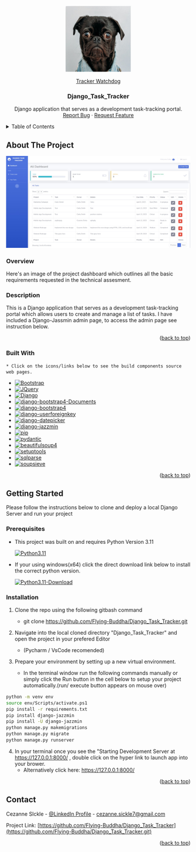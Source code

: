 <!-- Improved compatibility of back to top link: See: https://github.com/othneildrew/Best-README-Template/pull/73 -->

<!-- PROJECT LOGO -->

<br />
<div align="center">
  <a href="https://github.com/Flying-Buddha/Django_Task_Tracker">
    <img src="static/images/tracker_watchdog.jpeg" alt="Logo" width="180" height="180">
    <p align="center">Tracker Watchdog</p>
  </a>

<h3 align="center">Django_Task_Tracker</h3>

  <p align="center">
    Django application that serves as a development task-tracking portal. 
    <br />
    <a href="https://github.com/Flying-Buddha/Django_Task_Tracker/issues">Report Bug</a>
    ·
    <a href="https://github.com/Flying-Buddha/Django_Task_Tracker/issues">Request Feature</a>
  </p>
</div>

<!-- TABLE OF CONTENTS -->

<details>
  <summary>Table of Contents</summary>
  <ol>
    <li>
      <a href="#about-the-project">About The Project</a>
      <ul>
        <li><a href="#built-with">Built With</a></li>
      </ul>
    </li>
    <li>
      <a href="#getting-started">Getting Started</a>
      <ul>
        <li><a href="#prerequisites">Prerequisites</a></li>
        <li><a href="#installation">Installation</a></li>
      </ul>
    </li>
    <li><a href="#contact">Contact</a></li>
  </ol>
</details>

## About The Project

[![Product Name Screen Shot](static/images/dashboard_image.jpeg)](https://example.com)

### Overview

Here's an image of the project dashboard which outlines all the basic requirements requested in the technical assesment.

### Description

This is a Django application that serves as a development task-tracking portal which allows users to create and manage a list of tasks.
I have included a Django-Jassmin admin page, to access the admin page see instruction below.

<p align="right">(<a href="#readme-top">back to top</a>)</p>

### Built With

    * Click on the icons/links below to see the build components source web pages.

* [![Bootstrap](https://img.shields.io/badge/Bootstrap-563D7C?style=for-the-badge&logo=bootstrap&logoColor=white)](https://getbootstrap.com)
* [![JQuery](https://img.shields.io/badge/jQuery-0769AD?style=for-the-badge&logo=jquery&logoColor=white)](https://jquery.com)
* [![Django](https://img.shields.io/badge/Django-000000?style=for-the-badge&logo=Django&logoColor=white)](https://www.djangoproject.com/)
* [![django-bootstrap4-Documents](https://img.shields.io/badge/django--bootstrap4-Documents-orange?style=for-the-badge&logo=django--bootstrap4-Documents-orange&logoColor=39FF14)](https://django-bootstrap-v5.readthedocs.io/en/latest/)
* [![django-bootstrap4](https://img.shields.io/badge/django-bootstrap4-0769AD?style=for-the-badge&logo=django-bootstrap4&logoColor=39FF14)](https://pypi.org/project/django-bootstrap4/)
* [![django-userforeignkey](https://img.shields.io/badge/django-userforeignkey-0769AD?style=for-the-badge&logo=django-userforeignkey&logoColor=39FF14)](https://pypi.org/project/django-userforeignkey/)
* [![django-datepicker](https://img.shields.io/badge/django-datepicker-0769AD?style=for-the-badge&logo=django-datepicker&logoColor=39FF14)](https://pypi.org/project/django-bootstrap-datepicker-plus/)
* [![django-jazzmin](https://img.shields.io/badge/django-jazzmin-0769AD?style=for-the-badge&logo=django-jazzmin&logoColor=39FF14)](https://django-jazzmin.readthedocs.io/)
* [![pip](https://img.shields.io/badge/pip-20232A?style=for-the-badge&logo=pip&logoColor=61DAFB)](https://pypi.org/project/pip/)
* [![pydantic](https://img.shields.io/badge/pydantic-20232A?style=for-the-badge&logo=pydantic&logoColor=61DAFB)](https://pypi.org/project/pydantic/)
* [![beautifulsoup4](https://img.shields.io/badge/beautifulsoup4-20232A?style=for-the-badge&logo=beautifulsoup4&logoColor=39FF14)](https://pypi.org/project/beautifulsoup4/)
* [![setuptools](https://img.shields.io/badge/setuptools-20232A?style=for-the-badge&logo=setuptools&logoColor=white)](https://pypi.org/project/setuptools/)
* [![sqlparse](https://img.shields.io/badge/sqlparse-0769AD?style=for-the-badge&logo=sqlparse&logoColor=39FF14)](https://pypi.org/project/sqlparse/)
* [![soupsieve](https://img.shields.io/badge/soupsieve-20232A?style=for-the-badge&logo=soupsieve&logoColor=39FF14)](https://pypi.org/project/soupsieve/)

<p align="right">(<a href="#readme-top">back to top</a>)</p>

## Getting Started

Please follow the instructions below to clone and deploy a local Django Server and run your project

### Prerequisites

* This project was built on and requires Python Version 3.11

   [![Python3.11](https://img.shields.io/badge/Python-3.11-blue?style=for-the-badge&logo=Python-3.11-blue&logoColor=39FF14)](https://www.python.org/downloads/release/python-3112/)

* If your using windows(x64) click the direct download link below to install the correct python version.

   [![Python3.11-Download](https://img.shields.io/badge/Python%203.11-Download-blue?style=for-the-badge&logo=Python%203.11-Download-blue&logoColor=39FF14)](https://www.python.org/ftp/python/3.11.2/python-3.11.2-amd64.exe)

### Installation

1. Clone the repo using the following gitbash command

   * git clone https://github.com/Flying-Buddha/Django_Task_Tracker.git

2. Navigate into the local cloned directory "Django_Task_Tracker" and open the project in your prefered Editor

   * (Pycharm / VsCode recomended)

3. Prepare your environment by setting up a new virtual environment.

   * In the terminal window run the following commands manually or simply click the Run button in the cell below to setup your project automatically.(run/ execute button appears on mouse over)

```sh
python -m venv env
source env/Scripts/activate.ps1
pip install -r requirements.txt
pip install django-jazzmin
pip install -U django-jazzmin
python manage.py makemigrations
python manage.py migrate
python manage.py runserver


```

4. In your terminal once you see the "Starting Development Server at https://127.0.0.1:8000/ ,  double click on the hyper link to launch app into your brower.
   * Alternatively click here: https://127.0.0.1:8000/

<p align="right">(<a href="#readme-top">back to top</a>)</p>

## Contact

Cezanne SIckle - [@LinkedIn Profile](https://www.linkedin.com/in/cezannesickle/) - cezanne.sickle7@gmail.com

Project Link: [https://github.com/Flying-Buddha/Django_Task_Tracker](https://github.com/Flying-Buddha/Django_Task_Tracker.git)

<p align="right">(<a href="#readme-top">back to top</a>)</p>
